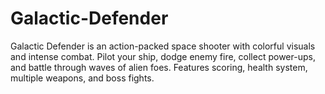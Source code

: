 # Galactic-Defender
Galactic Defender is an action-packed space shooter with colorful visuals and intense combat. Pilot your ship, dodge enemy fire, collect power-ups, and battle through waves of alien foes. Features scoring, health system, multiple weapons, and boss fights.
